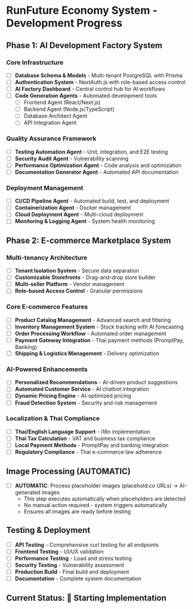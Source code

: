 # RunFuture Economy System - Development Progress

## Phase 1: AI Development Factory System

### Core Infrastructure
- [ ] **Database Schema & Models** - Multi-tenant PostgreSQL with Prisma
- [ ] **Authentication System** - NextAuth.js with role-based access control
- [ ] **AI Factory Dashboard** - Central control hub for AI workflows
- [ ] **Code Generation Agents** - Automated development tools
  - [ ] Frontend Agent (React/Next.js)
  - [ ] Backend Agent (Node.js/TypeScript)
  - [ ] Database Architect Agent
  - [ ] API Integration Agent

### Quality Assurance Framework
- [ ] **Testing Automation Agent** - Unit, integration, and E2E testing
- [ ] **Security Audit Agent** - Vulnerability scanning
- [ ] **Performance Optimization Agent** - Code analysis and optimization
- [ ] **Documentation Generator Agent** - Automated API documentation

### Deployment Management
- [ ] **CI/CD Pipeline Agent** - Automated build, test, and deployment
- [ ] **Containerization Agent** - Docker management
- [ ] **Cloud Deployment Agent** - Multi-cloud deployment
- [ ] **Monitoring & Logging Agent** - System health monitoring

## Phase 2: E-commerce Marketplace System

### Multi-tenancy Architecture
- [ ] **Tenant Isolation System** - Secure data separation
- [ ] **Customizable Storefronts** - Drag-and-drop store builder
- [ ] **Multi-seller Platform** - Vendor management
- [ ] **Role-based Access Control** - Granular permissions

### Core E-commerce Features
- [ ] **Product Catalog Management** - Advanced search and filtering
- [ ] **Inventory Management System** - Stock tracking with AI forecasting
- [ ] **Order Processing Workflow** - Automated order management
- [ ] **Payment Gateway Integration** - Thai payment methods (PromptPay, Banking)
- [ ] **Shipping & Logistics Management** - Delivery optimization

### AI-Powered Enhancements
- [ ] **Personalized Recommendations** - AI-driven product suggestions
- [ ] **Automated Customer Service** - AI chatbot integration
- [ ] **Dynamic Pricing Engine** - AI-optimized pricing
- [ ] **Fraud Detection System** - Security and risk management

### Localization & Thai Compliance
- [ ] **Thai/English Language Support** - i18n implementation
- [ ] **Thai Tax Calculation** - VAT and business tax compliance
- [ ] **Local Payment Methods** - PromptPay and banking integration
- [ ] **Regulatory Compliance** - Thai e-commerce law adherence

## Image Processing (AUTOMATIC)
- [ ] **AUTOMATIC**: Process placeholder images (placehold.co URLs) → AI-generated images
  - This step executes automatically when placeholders are detected
  - No manual action required - system triggers automatically
  - Ensures all images are ready before testing

## Testing & Deployment
- [ ] **API Testing** - Comprehensive curl testing for all endpoints
- [ ] **Frontend Testing** - UI/UX validation
- [ ] **Performance Testing** - Load and stress testing
- [ ] **Security Testing** - Vulnerability assessment
- [ ] **Production Build** - Final build and deployment
- [ ] **Documentation** - Complete system documentation

## Current Status: 🚀 Starting Implementation